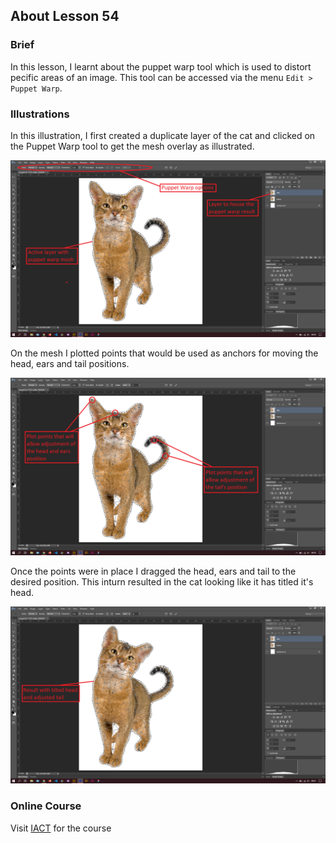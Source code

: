 ## About Lesson 54

### Brief
In this lesson, I learnt about the puppet warp tool which is used to distort pecific areas of an image. This tool can be accessed via the menu `Edit > Puppet Warp`.

### Illustrations

In this illustration, I first created a duplicate layer of the cat and clicked on the Puppet Warp tool to get the mesh overlay as illustrated.

![Illustration Example](../assets/images/illustration104.png)

On the mesh I plotted points that would be used as anchors for moving the head, ears and tail positions.

![Illustration Example](../assets/images/illustration105.png)

Once the points were in place I dragged the head, ears and tail to the desired position. This inturn resulted in the cat looking like it has titled it's head.

![Illustration Example](../assets/images/illustration106.png)

### Online Course
Visit [IACT](https://iact.ie) for the course